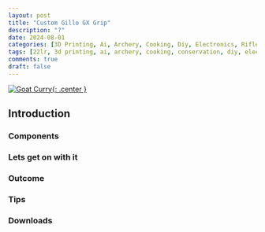 ```yaml
---
layout: post
title: "Custom Gillo GX Grip"
description: "?"
date: 2024-08-01
categories: [3D Printing, Ai, Archery, Cooking, Diy, Electronics, Rifle, Sports]
tags: [22lr, 3d printing, ai, archery, cooking, conservation, diy, electronics, gunsmithing, hunting, sports]
comments: true
draft: false
---
```

[![Goat Curry](/assets/231209-GoatCurry.jpg){: .center }](/assets/231209-GoatCurry.jpg)

## Introduction
### Components
### Lets get on with it
### Outcome
### Tips
### Downloads